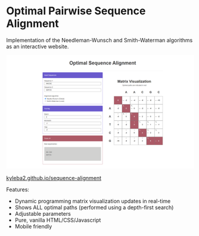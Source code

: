 # Optimal Pairwise Sequence Alignment
Implementation of the Needleman-Wunsch and Smith-Waterman algorithms as an interactive website.

![](preview.png)

[kyleba2.github.io/sequence-alignment](https://kyleba2.github.io/sequence-alignment/)

Features:
- Dynamic programming matrix visualization updates in real-time
- Shows ALL optimal paths (performed using a depth-first search)
- Adjustable parameters
- Pure, vanilla HTML/CSS/Javascript
- Mobile friendly


